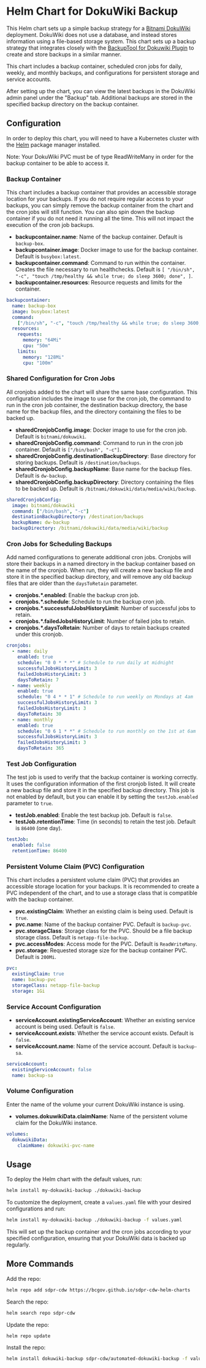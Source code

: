 # Helm Chart for DokuWiki Backup

This Helm chart sets up a simple backup strategy for a [Bitnami DokuWiki](https://github.com/bitnami/charts/tree/main/bitnami/dokuwiki/#installing-the-chart) deployment. DokuWiki does not use a database, and instead stores information using a file-based storage system. This chart sets up a backup strategy that integrates closely with the [BackupTool for Dokuwiki Plugin](https://www.dokuwiki.org/plugin:backup) to create and store backups in a similar manner.

This chart includes a backup container, scheduled cron jobs for daily, weekly, and monthly backups, and configurations for persistent storage and service accounts.

After setting up the chart, you can view the latest backups in the DokuWiki admin panel under the "Backup" tab. Additional backups are stored in the specified backup directory on the backup container.

## Configuration

In order to deploy this chart, you will need to have a Kubernetes cluster with the [Helm](https://helm.sh/) package manager installed.

Note: Your DokuWiki PVC must be of type ReadWriteMany in order for the backup container to be able to access it.

### Backup Container

This chart includes a backup container that provides an accessible storage location for your backups. If you do not require regular access to your backups, you can simply remove the backup container from the chart and the cron jobs will still function. You can also spin down the backup container if you do not need it running all the time. This will not impact the execution of the cron job backups.

- **backupcontainer.name**: Name of the backup container. Default is `backup-box`.
- **backupcontainer.image**: Docker image to use for the backup container. Default is `busybox:latest`.
- **backupcontainer.command**: Command to run within the container. Creates the file necessary to run healthchecks. Default is `[
  "/bin/sh",
  "-c",
  "touch /tmp/healthy && while true; do sleep 3600; done",
]`.
- **backupcontainer.resources**: Resource requests and limits for the container.

```yaml
backupcontainer:
  name: backup-box
  image: busybox:latest
  command:
    ["/bin/sh", "-c", "touch /tmp/healthy && while true; do sleep 3600; done"]
  resources:
    requests:
      memory: "64Mi"
      cpu: "50m"
    limits:
      memory: "128Mi"
      cpu: "100m"
```

### Shared Configuration for Cron Jobs

All cronjobs added to the chart will share the same base configuration. This configuration includes the image to use for the cron job, the command to run in the cron job container, the destination backup directory, the base name for the backup files, and the directory containing the files to be backed up.

- **sharedCronjobConfig.image**: Docker image to use for the cron job. Default is `bitnami/dokuwiki`.
- **sharedCronjobConfig.command**: Command to run in the cron job container. Default is `["/bin/bash", "-c"]`.
- **sharedCronjobConfig.destinationBackupDirectory**: Base directory for storing backups. Default is `/destination/backups`.
- **sharedCronjobConfig.backupName**: Base name for the backup files. Default is `dw-backup`.
- **sharedCronjobConfig.backupDirectory**: Directory containing the files to be backed up. Default is `/bitnami/dokuwiki/data/media/wiki/backup`.

```yaml
sharedCronjobConfig:
  image: bitnami/dokuwiki
  command: ["/bin/bash", "-c"]
  destinationBackupDirectory: /destination/backups
  backupName: dw-backup
  backupDirectory: /bitnami/dokuwiki/data/media/wiki/backup
```

### Cron Jobs for Scheduling Backups

Add named configurations to generate additional cron jobs. Cronjobs will store their backups in a named directory in the backup container based on the name of the cronjob. When run, they will create a new backup file and store it in the specified backup directory, and will remove any old backup files that are older than the `daysToRetain` parameter.

- **cronjobs.\*.enabled**: Enable the backup cron job.
- **cronjobs.\*.schedule**: Schedule to run the backup cron job.
- **cronjobs.\*.successfulJobsHistoryLimit**: Number of successful jobs to retain.
- **cronjobs.\*.failedJobsHistoryLimit**: Number of failed jobs to retain.
- **cronjobs.\*.daysToRetain**: Number of days to retain backups created under this cronjob.

```yaml
cronjobs:
  - name: daily
    enabled: true
    schedule: "0 0 * * *" # Schedule to run daily at midnight
    successfulJobsHistoryLimit: 3
    failedJobsHistoryLimit: 3
    daysToRetain: 7
  - name: weekly
    enabled: true
    schedule: "0 4 * * 1" # Schedule to run weekly on Mondays at 4am
    successfulJobsHistoryLimit: 3
    failedJobsHistoryLimit: 3
    daysToRetain: 30
  - name: monthly
    enabled: true
    schedule: "0 6 1 * *" # Schedule to run monthly on the 1st at 6am
    successfulJobsHistoryLimit: 3
    failedJobsHistoryLimit: 3
    daysToRetain: 365
```

### Test Job Configuration

The test job is used to verify that the backup container is working correctly. It uses the configuration information of the first cronjob listed. It will create a new backup file and store it in the specified backup directory. This job is not enabled by default, but you can enable it by setting the `testJob.enabled` parameter to `true`.

- **testJob.enabled**: Enable the test backup job. Default is `false`.
- **testJob.retentionTime**: Time (in seconds) to retain the test job. Default is `86400` (one day).

```yaml
testJob:
  enabled: false
  retentionTime: 86400
```

### Persistent Volume Claim (PVC) Configuration

This chart includes a persistent volume claim (PVC) that provides an accessible storage location for your backups. It is recommended to create a PVC independent of the chart, and to use a storage class that is compatible with the backup container.

- **pvc.existingClaim**: Whether an existing claim is being used. Default is `true`.
- **pvc.name**: Name of the backup container PVC. Default is `backup-pvc`.
- **pvc.storageClass**: Storage class for the PVC. Should be a file backup storage class. Default is `netapp-file-backup`.
- **pvc.accessModes**: Access mode for the PVC. Default is `ReadWriteMany`.
- **pvc.storage**: Requested storage size for the backup container PVC. Default is `200Mi`.

```yaml
pvc:
  existingClaim: true
  name: backup-pvc
  storageClass: netapp-file-backup
  storage: 1Gi
```

### Service Account Configuration

- **serviceAccount.existingServiceAccount**: Whether an existing service account is being used. Default is `false`.
- **serviceAccount.exists**: Whether the service account exists. Default is `false`.
- **serviceAccount.name**: Name of the service account. Default is `backup-sa`.

```yaml
serviceAccount:
  existingServiceAccount: false
  name: backup-sa
```

### Volume Configuration

Enter the name of the volume your current DokuWiki instance is using.

- **volumes.dokuwikiData.claimName**: Name of the persistent volume claim for the DokuWiki instance.

```yaml
volumes:
  dokuwikiData:
    claimName: dokuwiki-pvc-name
```

## Usage

To deploy the Helm chart with the default values, run:

```sh
helm install my-dokuwiki-backup ./dokuwiki-backup
```

To customize the deployment, create a `values.yaml` file with your desired configurations and run:

```sh
helm install my-dokuwiki-backup ./dokuwiki-backup -f values.yaml
```

This will set up the backup container and the cron jobs according to your specified configuration, ensuring that your DokuWiki data is backed up regularly.

## More Commands

Add the repo:

```sh
helm repo add sdpr-cdw https://bcgov.github.io/sdpr-cdw-helm-charts
```

Search the repo:

```sh
helm search repo sdpr-cdw
```

Update the repo:

```sh
helm repo update
```

Install the repo:

```sh
helm install dokuwiki-backup sdpr-cdw/automated-dokuwiki-backup -f values.yaml
```
